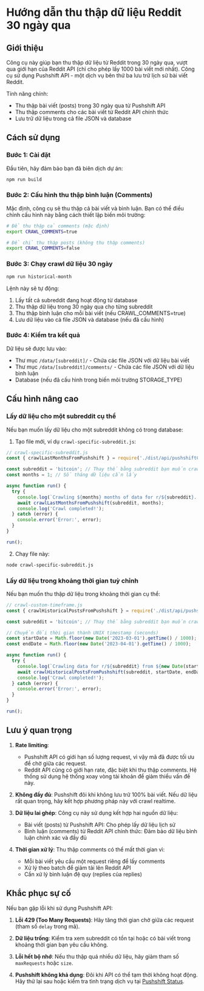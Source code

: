 # Hướng dẫn thu thập dữ liệu Reddit 30 ngày qua

## Giới thiệu

Công cụ này giúp bạn thu thập dữ liệu từ Reddit trong 30 ngày qua, vượt qua giới hạn của Reddit API (chỉ cho phép lấy 1000 bài viết mới nhất). Công cụ sử dụng Pushshift API - một dịch vụ bên thứ ba lưu trữ lịch sử bài viết Reddit.

Tính năng chính:
- Thu thập bài viết (posts) trong 30 ngày qua từ Pushshift API
- Thu thập comments cho các bài viết từ Reddit API chính thức
- Lưu trữ dữ liệu trong cả file JSON và database

## Cách sử dụng

### Bước 1: Cài đặt

Đầu tiên, hãy đảm bảo bạn đã biên dịch dự án:

```bash
npm run build
```

### Bước 2: Cấu hình thu thập bình luận (Comments)

Mặc định, công cụ sẽ thu thập cả bài viết và bình luận. Bạn có thể điều chỉnh cấu hình này bằng cách thiết lập biến môi trường:

```bash
# Để thu thập cả comments (mặc định)
export CRAWL_COMMENTS=true

# Để chỉ thu thập posts (không thu thập comments)
export CRAWL_COMMENTS=false
```

### Bước 3: Chạy crawl dữ liệu 30 ngày

```bash
npm run historical-month
```

Lệnh này sẽ tự động:
1. Lấy tất cả subreddit đang hoạt động từ database
2. Thu thập dữ liệu trong 30 ngày qua cho từng subreddit
3. Thu thập bình luận cho mỗi bài viết (nếu CRAWL_COMMENTS=true)
4. Lưu dữ liệu vào cả file JSON và database (nếu đã cấu hình)

### Bước 4: Kiểm tra kết quả

Dữ liệu sẽ được lưu vào:
- Thư mục `/data/[subreddit]/` - Chứa các file JSON với dữ liệu bài viết
- Thư mục `/data/[subreddit]/comments/` - Chứa các file JSON với dữ liệu bình luận
- Database (nếu đã cấu hình trong biến môi trường STORAGE_TYPE)

## Cấu hình nâng cao

### Lấy dữ liệu cho một subreddit cụ thể

Nếu bạn muốn lấy dữ liệu cho một subreddit không có trong database:

1. Tạo file mới, ví dụ `crawl-specific-subreddit.js`:

```javascript
// crawl-specific-subreddit.js
const { crawlLastMonthsFromPushshift } = require('./dist/api/pushshiftCrawler');

const subreddit = 'bitcoin'; // Thay thế bằng subreddit bạn muốn crawl
const months = 1; // Số tháng dữ liệu cần lấy

async function run() {
  try {
    console.log(`Crawling ${months} months of data for r/${subreddit}...`);
    await crawlLastMonthsFromPushshift(subreddit, months);
    console.log('Crawl completed!');
  } catch (error) {
    console.error('Error:', error);
  }
}

run();
```

2. Chạy file này:

```bash
node crawl-specific-subreddit.js
```

### Lấy dữ liệu trong khoảng thời gian tuỳ chỉnh

Nếu bạn muốn thu thập dữ liệu trong khoảng thời gian cụ thể:

```javascript
// crawl-custom-timeframe.js
const { crawlHistoricalPostsFromPushshift } = require('./dist/api/pushshiftCrawler');

const subreddit = 'bitcoin'; // Thay thế bằng subreddit bạn muốn crawl

// Chuyển đổi thời gian thành UNIX timestamp (seconds)
const startDate = Math.floor(new Date('2023-03-01').getTime() / 1000);
const endDate = Math.floor(new Date('2023-04-01').getTime() / 1000);

async function run() {
  try {
    console.log(`Crawling data for r/${subreddit} from ${new Date(startDate * 1000).toDateString()} to ${new Date(endDate * 1000).toDateString()}...`);
    await crawlHistoricalPostsFromPushshift(subreddit, startDate, endDate);
    console.log('Crawl completed!');
  } catch (error) {
    console.error('Error:', error);
  }
}

run();
```

## Lưu ý quan trọng

1. **Rate limiting**: 
   - Pushshift API có giới hạn số lượng request, vì vậy mã đã được tối ưu để chờ giữa các request. 
   - Reddit API cũng có giới hạn rate, đặc biệt khi thu thập comments. Hệ thống sử dụng hệ thống xoay vòng tài khoản để giảm thiểu vấn đề này.

2. **Không đầy đủ**: Pushshift đôi khi không lưu trữ 100% bài viết. Nếu dữ liệu rất quan trọng, hãy kết hợp phương pháp này với crawl realtime.

3. **Dữ liệu lai ghép**: Công cụ này sử dụng kết hợp hai nguồn dữ liệu:
   - Bài viết (posts) từ Pushshift API: Cho phép lấy dữ liệu lịch sử
   - Bình luận (comments) từ Reddit API chính thức: Đảm bảo dữ liệu bình luận chính xác và đầy đủ

4. **Thời gian xử lý**: Thu thập comments có thể mất thời gian vì:
   - Mỗi bài viết yêu cầu một request riêng để lấy comments
   - Xử lý theo batch để giảm tải lên Reddit API
   - Cần xử lý bình luận đệ quy (replies của replies)

## Khắc phục sự cố

Nếu bạn gặp lỗi khi sử dụng Pushshift API:

1. **Lỗi 429 (Too Many Requests)**: Hãy tăng thời gian chờ giữa các request (tham số `delay` trong mã).

2. **Dữ liệu trống**: Kiểm tra xem subreddit có tồn tại hoặc có bài viết trong khoảng thời gian bạn yêu cầu không.

3. **Lỗi hết bộ nhớ**: Nếu thu thập quá nhiều dữ liệu, hãy giảm tham số `maxRequests` hoặc `size`.

4. **Pushshift không khả dụng**: Đôi khi API có thể tạm thời không hoạt động. Hãy thử lại sau hoặc kiểm tra tình trạng dịch vụ tại [Pushshift Status](https://status.pushshift.io/).